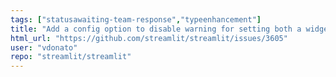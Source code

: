 ```yaml
---
tags: ["statusawaiting-team-response","typeenhancement"]
title: "Add a config option to disable warning for setting both a widget default and its key in session_state"
html_url: "https://github.com/streamlit/streamlit/issues/3605"
user: "vdonato"
repo: "streamlit/streamlit"
---
```


